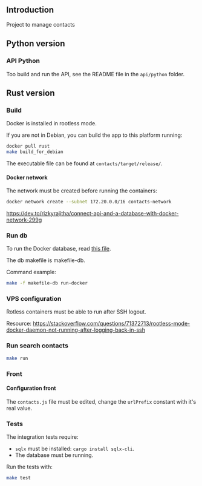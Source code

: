 ## Introduction

Project to manage contacts

## Python version

### API Python

Too build and run the API, see the README file in the `api/python` folder.

## Rust version

### Build

Docker is installed in rootless mode.

If you are not in Debian, you can build the app to this platform running:

```bash
docker pull rust
make build_for_debian
```

The executable file can be found at `contacts/target/release/`.

#### Docker network

The network must be created before running the containers:

```bash
docker network create --subnet 172.20.0.0/16 contacts-network
```

<https://dev.to/rizkyrajitha/connect-api-and-a-database-with-docker-network-299g>

### Run db

To run the Docker database, read [this file](https://github.com/CarlosAMolina/postgresql/blob/main/docker/README.md).

The db makefile is makefile-db.

Command example:

```bash
make -f makefile-db run-docker
```

### VPS configuration

Rotless containers must be able to run after SSH logout.

Resource: <https://stackoverflow.com/questions/71372713/rootless-mode-docker-daemon-not-running-after-logging-back-in-ssh>

### Run search contacts

```bash
make run
```

### Front

#### Configuration front

The `contacts.js` file must be edited, change the `urlPrefix` constant with it's real value.

### Tests

The integration tests require:

- `sqlx` must be installed: `cargo install sqlx-cli`.
- The database must be running.

Run the tests with:

```bash
make test
```
